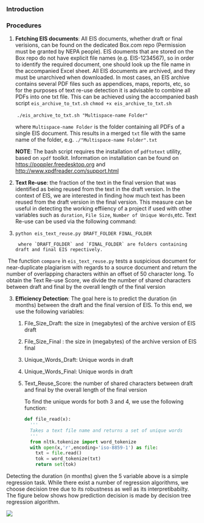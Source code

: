 ### Introduction





### Procedures

1. **Fetching EIS documents**: All EIS documents, whether draft or final verisions, can be found on the dedicated Box.com repo (Permission must be granted by NEPA people). EIS douments that are stored on the Box repo do not have explicit file names (e.g. EIS-1234567), so in order to identify the required document, one should look up the file name in the accompanied Excel sheet. All EIS documents are archived, and they must be unarchived when downloaded. In most cases, an EIS archive contains several PDF files such as appendices, maps, reports, etc, so for the purposes of text re-use detection it is advisable to combine all PDFs into one txt file. This can be achieved using the accompanied bash script `eis_archive_to_txt.sh`
															`chmod +x eis_archive_to_txt.sh`

   ​							 `./eis_archive_to_txt.sh "Multispace-name Folder"`

   where `Multispace-name Folder` is the folder containing all PDFs of a single EIS document. This results in a merged `txt` file with the same name of the folder, e.g. `./"Multispace-name Folder".txt`

   **NOTE**: The bash script requires the installation of `pdftotext` utility, based on `xpdf` toolkit. Information on installation can be found on https://poppler.freedesktop.org and http://www.xpdfreader.com/support.html 
   
2. **Text Re-use**: the fraction of the text in the final version that was identified as being reused from the text in the draft version. In the context of EIS, we are interested in finding how much text has been reused from the draft version in the final version. This measure can be useful in detecting the working effiiency of a project if used with other variables such as `duration`, `File Size`, `Number of Unique Words`,etc. Text Re-use can be used via the following command:

3. ​								`python eis_text_reuse.py DRAFT_FOLDER FINAL_FOLDER`

        where `DRAFT_FOLDER` and `FINAL_FOLDER` are folders containing draft and final EIS repectively. 



​			The function `compare` in `eis_text_reuse.py` tests a suspicious document for near-duplicate plagiarism with regards to a source document and return the number of overlapping characters within an offset of 50 character long. To obtain the Text Re-use Score, we divide the number of shared characters between draft and final by the overall length of the final version

3. **Efficiency Detection**: The goal here is to predict the duration (in months) between the draft and the final version of EIS. To this end, we use the following variables:

   1. File_Size_Draft: the size in (megabytes) of the archive version of EIS draft
   
   2. File_Size_Final : the size in (megabytes) of the archive version of EIS final
   
   3. Unique_Words_Draft: Unique words in draft

   4. Unique_Words_Final: Unique words in draft
   
   5. Text_Reuse_Score: the number of shared characters between draft and final by the overall length of the final version
   
      
   
      To find the unique words for both 3 and 4, we use the following function:
   
      ```python
      def file_read(x):
        '''
        Takes a text file name and returns a set of unique words
        '''
        from nltk.tokenize import word_tokenize
        with open(x,'r',encoding='iso-8859-1') as file:
          txt = file.read() 
          tok = word_tokenize(txt)
          return set(tok)
      ```



Detecting the duration (in months) given the 5 variable above is a simple regression task. While there exist a number of regression algorithms, we choose decision tree due to its robustness as well as its interpretibabilty. The figure below shows how prediction decision is made by decision tree regression algorithm.

![](/Users/raghebal-ghezi/Github/Plagirism_Detection/eis-txt/tree.png)